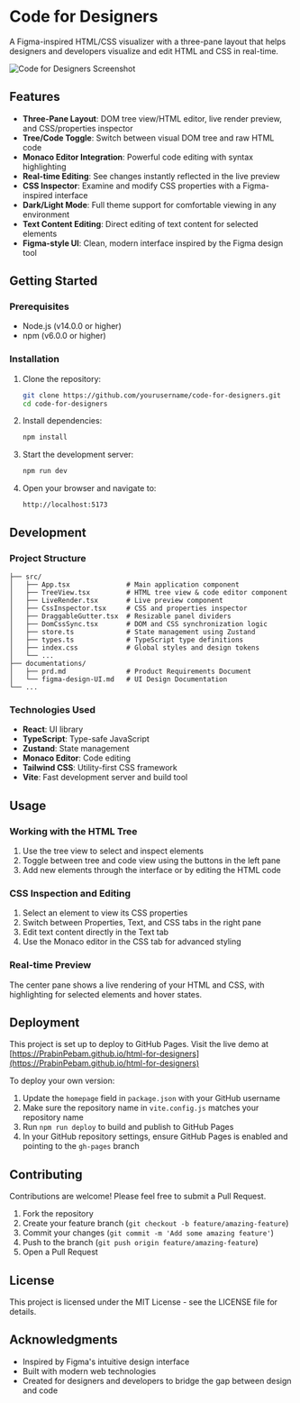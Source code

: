 # Code for Designers

A Figma-inspired HTML/CSS visualizer with a three-pane layout that helps designers and developers visualize and edit HTML and CSS in real-time.

![Code for Designers Screenshot](https://via.placeholder.com/800x400?text=Code+for+Designers+Screenshot)

## Features

- **Three-Pane Layout**: DOM tree view/HTML editor, live render preview, and CSS/properties inspector
- **Tree/Code Toggle**: Switch between visual DOM tree and raw HTML code
- **Monaco Editor Integration**: Powerful code editing with syntax highlighting
- **Real-time Editing**: See changes instantly reflected in the live preview
- **CSS Inspector**: Examine and modify CSS properties with a Figma-inspired interface
- **Dark/Light Mode**: Full theme support for comfortable viewing in any environment
- **Text Content Editing**: Direct editing of text content for selected elements
- **Figma-style UI**: Clean, modern interface inspired by the Figma design tool

## Getting Started

### Prerequisites

- Node.js (v14.0.0 or higher)
- npm (v6.0.0 or higher)

### Installation

1. Clone the repository:
   ```bash
   git clone https://github.com/yourusername/code-for-designers.git
   cd code-for-designers
   ```

2. Install dependencies:
   ```bash
   npm install
   ```

3. Start the development server:
   ```bash
   npm run dev
   ```

4. Open your browser and navigate to:
   ```
   http://localhost:5173
   ```

## Development

### Project Structure

```
├── src/
│   ├── App.tsx              # Main application component
│   ├── TreeView.tsx         # HTML tree view & code editor component
│   ├── LiveRender.tsx       # Live preview component
│   ├── CssInspector.tsx     # CSS and properties inspector
│   ├── DraggableGutter.tsx  # Resizable panel dividers
│   ├── DomCssSync.tsx       # DOM and CSS synchronization logic
│   ├── store.ts             # State management using Zustand
│   ├── types.ts             # TypeScript type definitions
│   ├── index.css            # Global styles and design tokens
│   └── ...
├── documentations/
│   ├── prd.md               # Product Requirements Document
│   └── figma-design-UI.md   # UI Design Documentation
└── ...
```

### Technologies Used

- **React**: UI library
- **TypeScript**: Type-safe JavaScript
- **Zustand**: State management
- **Monaco Editor**: Code editing
- **Tailwind CSS**: Utility-first CSS framework
- **Vite**: Fast development server and build tool

## Usage

### Working with the HTML Tree

1. Use the tree view to select and inspect elements
2. Toggle between tree and code view using the buttons in the left pane
3. Add new elements through the interface or by editing the HTML code

### CSS Inspection and Editing

1. Select an element to view its CSS properties
2. Switch between Properties, Text, and CSS tabs in the right pane
3. Edit text content directly in the Text tab
4. Use the Monaco editor in the CSS tab for advanced styling

### Real-time Preview

The center pane shows a live rendering of your HTML and CSS, with highlighting for selected elements and hover states.

## Deployment

This project is set up to deploy to GitHub Pages. Visit the live demo at [https://PrabinPebam.github.io/html-for-designers](https://PrabinPebam.github.io/html-for-designers)

To deploy your own version:

1. Update the `homepage` field in `package.json` with your GitHub username
2. Make sure the repository name in `vite.config.js` matches your repository name
3. Run `npm run deploy` to build and publish to GitHub Pages
4. In your GitHub repository settings, ensure GitHub Pages is enabled and pointing to the `gh-pages` branch

## Contributing

Contributions are welcome! Please feel free to submit a Pull Request.

1. Fork the repository
2. Create your feature branch (`git checkout -b feature/amazing-feature`)
3. Commit your changes (`git commit -m 'Add some amazing feature'`)
4. Push to the branch (`git push origin feature/amazing-feature`)
5. Open a Pull Request

## License

This project is licensed under the MIT License - see the LICENSE file for details.

## Acknowledgments

- Inspired by Figma's intuitive design interface
- Built with modern web technologies
- Created for designers and developers to bridge the gap between design and code
